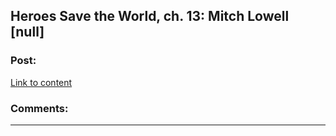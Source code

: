 ## Heroes Save the World, ch. 13: Mitch Lowell [null]

### Post:

[Link to content](https://heroessavetheworld.wordpress.com/2016/10/18/big-change-ch-13-mitch-lowell-null/)

### Comments:

---


